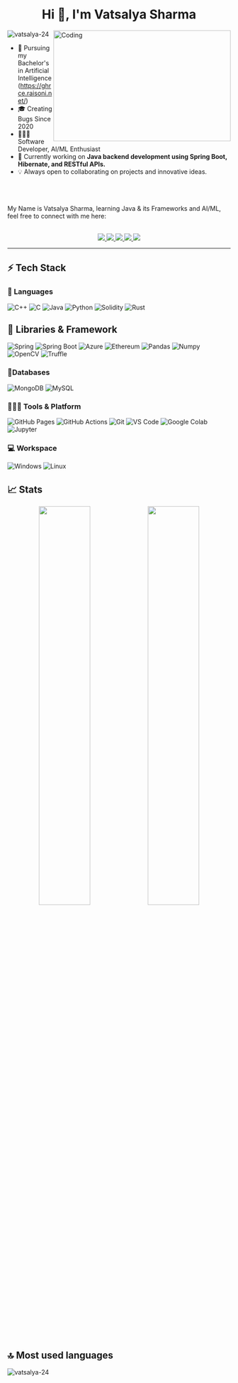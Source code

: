 <h1 align="center">Hi 👋, I'm Vatsalya Sharma</h1>

<img align="right" alt="Coding" width="400" height="250" src="https://media.giphy.com/media/MFabj1E9mgUsqwVWHu/giphy.gif">

<p align="left"> <img src="https://komarev.com/ghpvc/?username=vatsalya-24&label=Profile%20views&color=0e75b6&style=flat" alt="vatsalya-24" /> </p>

- 📖 Pursuing my Bachelor's in Artificial Intelligence (https://ghrce.raisoni.net/)
- 🎓 Creating Bugs Since 2020
- 🧑🏻‍💻 Software Developer, AI/ML Enthusiast
- 🌱 Currently working on **Java backend development using Spring Boot, Hibernate, and RESTful APIs.**
- 💡 Always open to collaborating on projects and innovative ideas.
</br>
</br>
</br>
<div>
My Name is Vatsalya Sharma, learning Java & its Frameworks and AI/ML, feel free to connect with me here:
</br>
</br>
<p align="center">
	<a href="https://www.linkedin.com/in/vatsalya-sharma-29819822a/">
		<img src="https://img.shields.io/badge/LinkedIn-0077B5?style=for-the-badge&logo=linkedin&logoColor=white" />
	</a>
	<a href="https://instagram.com/__vatsalya__sharma?igshid=YmMyMTA2M2Y=">
		<img src="https://img.shields.io/badge/Instagram-%23E4405F.svg?style=for-the-badge&logo=Instagram&logoColor=white" />
	</a>
	<a href="https://medium.com/@svatsalya604">
		<img src="https://img.shields.io/badge/Medium-12100E?style=for-the-badge&logo=medium&logoColor=white" />
	</a>
        <a href="https://github.com/vatsalya-24">
		<img src="https://img.shields.io/badge/github%20actions-%232671E5.svg?style=for-the-badge&logo=githubactions&logoColor=white" />
	</a>
        <a href="mailto:vatsalyasharma24@gmail.com">
		<img src="https://img.shields.io/badge/Gmail-D14836?style=for-the-badge&logo=gmail&logoColor=white" />
	</a>
</p>
</div>

---
## ⚡ Tech Stack

### 🚀 Languages
![C++](https://img.shields.io/badge/C%2B%2B-00599C?style=for-the-badge&logo=c%2B%2B&logoColor=white)
![C](https://img.shields.io/badge/C-00599C?style=for-the-badge&logo=c&logoColor=white)
![Java](https://img.shields.io/badge/Java-007396?style=for-the-badge&logo=java&logoColor=white)
![Python](https://img.shields.io/badge/Python-FFD43B?style=for-the-badge&logo=python&logoColor=306998)
![Solidity](https://img.shields.io/badge/Solidity-363636?style=for-the-badge&logo=solidity&logoColor=white)
![Rust](https://img.shields.io/badge/Rust-000000?style=for-the-badge&logo=rust&logoColor=white)

## 🧩 Libraries & Framework
![Spring](https://img.shields.io/badge/Spring-6DB33F?style=for-the-badge&logo=spring&logoColor=white)
![Spring Boot](https://img.shields.io/badge/Spring_Boot-6DB33F?style=for-the-badge&logo=spring-boot&logoColor=white)
![Azure](https://img.shields.io/badge/Microsoft_Azure-0089D6?style=for-the-badge&logo=microsoft-azure&logoColor=white)
![Ethereum](https://img.shields.io/badge/Ethereum-3C3C3D?style=for-the-badge&logo=ethereum&logoColor=white)
![Pandas](https://img.shields.io/badge/pandas-150458?style=for-the-badge&logo=pandas&logoColor=white)
![Numpy](https://img.shields.io/badge/NumPy-013243?style=for-the-badge&logo=numpy&logoColor=white)
![OpenCV](https://img.shields.io/badge/OpenCV-27338e?style=for-the-badge&logo=OpenCV&logoColor=white)
![Truffle](https://img.shields.io/badge/Truffle-5.4.9-brightgreen?style=for-the-badge&logo=truffle&logoColor=white)

### 🐬Databases
![MongoDB](https://img.shields.io/badge/MongoDB-47A248?style=for-the-badge&logo=mongodb&logoColor=white)
![MySQL](https://img.shields.io/badge/MySQL-4479A1?style=for-the-badge&logo=mysql&logoColor=white)

### 🧑🏻‍💻 Tools & Platform

![GitHub Pages](https://img.shields.io/badge/GitHub_Pages-100000?style=for-the-badge&logo=github&logoColor=white)
![GitHub Actions](https://img.shields.io/badge/GitHub_Actions-2088FF?style=for-the-badge&logo=github-actions&logoColor=white)
![Git](https://img.shields.io/badge/Git-F05032?style=for-the-badge&logo=git&logoColor=white)
![VS Code](https://img.shields.io/badge/Visual_Studio_Code-0078D4?style=for-the-badge&logo=visual%20studio%20code&logoColor=white)
![Google Colab](https://img.shields.io/badge/Colab-F9AB00?style=for-the-badge&logo=googlecolab&color=525252)
![Jupyter](https://img.shields.io/badge/Jupyter-F37626?style=for-the-badge&logo=jupyter&logoColor=white)

### 💻 Workspace

![Windows](https://img.shields.io/badge/Windows-0078D6?style=for-the-badge&logo=windows&logoColor=white)
![Linux](https://img.shields.io/badge/Linux-FCC624?style=for-the-badge&logo=linux&logoColor=black)

## 📈 Stats
<p align="center">
  <img width="48%" src="https://github-readme-stats.vercel.app/api?username=vatsalya-24&theme=radical&show_icons=true" />
  <img width="48%" src="https://github-readme-streak-stats.herokuapp.com/?user=vatsalya-24&hide_border=true&theme=radical" />
</p>

## 🔝 Most used languages
<p><img align="left" src="https://github-readme-stats.vercel.app/api/top-langs?username=vatsalya-24&show_icons=true&locale=en&layout=compact" alt="vatsalya-24" /></p>
